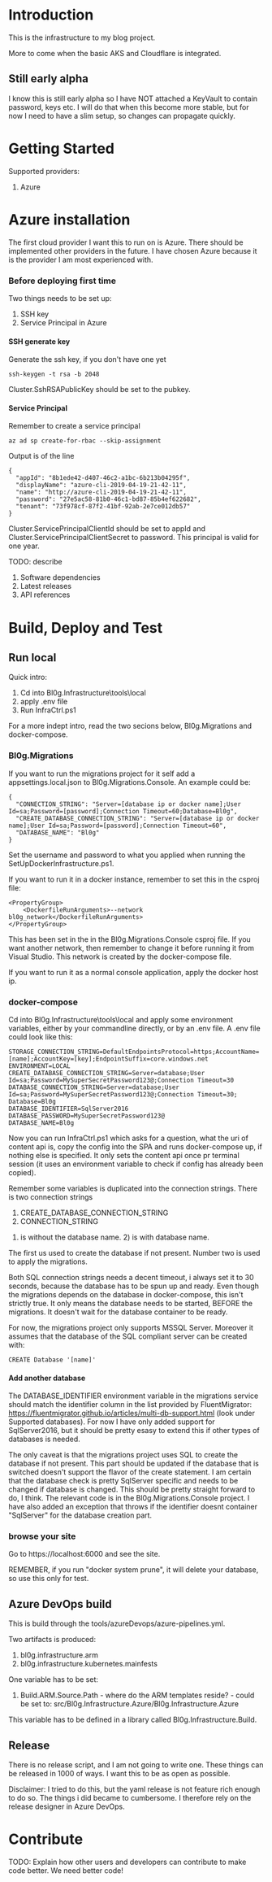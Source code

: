 # Introduction 
This is the infrastructure to my blog project.

More to come when the basic AKS and Cloudflare is integrated.

## Still early alpha
I know this is still early alpha so I have NOT attached a KeyVault to contain password, keys etc. I will do that when this become more stable, but for now I need to have a slim setup, so changes can propagate quickly.

# Getting Started

Supported providers:

1. Azure

# Azure installation
The first cloud provider I want this to run on is Azure. There should be implemented other providers in the future. I have chosen Azure because it is the provider I am most experienced with.

### Before deploying first time
Two things needs to be set up:

1. SSH key
2. Service Principal in Azure

#### SSH generate key
Generate the ssh key, if you don't have one yet

	ssh-keygen -t rsa -b 2048 

Cluster.SshRSAPublicKey should be set to the pubkey.

#### Service Principal
Remember to create a service principal

	az ad sp create-for-rbac --skip-assignment

Output is of the line

	{
	  "appId": "8b1ede42-d407-46c2-a1bc-6b213b04295f",
	  "displayName": "azure-cli-2019-04-19-21-42-11",
	  "name": "http://azure-cli-2019-04-19-21-42-11",
	  "password": "27e5ac58-81b0-46c1-bd87-85b4ef622682",
	  "tenant": "73f978cf-87f2-41bf-92ab-2e7ce012db57"
	}

Cluster.ServicePrincipalClientId should be set to appId and Cluster.ServicePrincipalClientSecret to password. This principal is valid for one year.

TODO: describe
1.	Software dependencies
2.	Latest releases
3.	API references

# Build, Deploy and Test

## Run local
Quick intro:

1. Cd into Bl0g.Infrastructure\tools\local
2. apply .env file
3. Run InfraCtrl.ps1

For a more indept intro, read the two secions below, Bl0g.Migrations and docker-compose.

### Bl0g.Migrations
If you want to run the migrations project for it self add a appsettings.local.json to Bl0g.Migrations.Console. An example could be:

	{
	  "CONNECTION_STRING": "Server=[database ip or docker name];User Id=sa;Password=[password];Connection Timeout=60;Database=Bl0g",
	  "CREATE_DATABASE_CONNECTION_STRING": "Server=[database ip or docker name];User Id=sa;Password=[password];Connection Timeout=60",
	  "DATABASE_NAME": "Bl0g"
	}

Set the username and password to what you applied when running the SetUpDockerInfrastructure.ps1.

If you want to run it in a docker instance, remember to set this in the csproj file:

	<PropertyGroup>
   		<DockerfileRunArguments>--network bl0g_network</DockerfileRunArguments>
	</PropertyGroup>

This has been set in the in the Bl0g.Migrations.Console csproj file. If you want another network, then remember to change it before running it from Visual Studio. This network is created by the docker-compose file.

If you want to run it as a normal console application, apply the docker host ip.

### docker-compose
Cd into Bl0g.Infrastructure\tools\local and apply some environment variables, either by your commandline directly, or by an .env file. A .env file could look like this:

	STORAGE_CONNECTION_STRING=DefaultEndpointsProtocol=https;AccountName=[name];AccountKey=[key];EndpointSuffix=core.windows.net
	ENVIRONMENT=LOCAL
	CREATE_DATABASE_CONNECTION_STRING=Server=database;User Id=sa;Password=MySuperSecretPassword123@;Connection Timeout=30
	DATABASE_CONNECTION_STRING=Server=database;User Id=sa;Password=MySuperSecretPassword123@;Connection Timeout=30;	Database=Bl0g
	DATABASE_IDENTIFIER=SqlServer2016
	DATABASE_PASSWORD=MySuperSecretPassword123@
	DATABASE_NAME=Bl0g

Now you can run InfraCtrl.ps1 which asks for a question, what the uri of content api is, copy the config into the SPA and runs docker-compose up, if nothing else is specified. It only sets the content api once pr terminal session (it uses an environment variable to check if config has already been copied).

Remember some variables is duplicated into the connection strings. There is two connection strings

1. CREATE_DATABASE_CONNECTION_STRING
2. CONNECTION_STRING

1) is without the database name. 2) is with database name.

The first us used to create the database if not present. Number two is used to apply the migrations.

Both SQL connection strings needs a decent timeout, i always set it to 30 seconds, because the database has to be spun up and ready. Even though the migrations depends on the database in docker-compose, this isn't strictly true. It only means the database needs to be started, BEFORE the migrations. It doesn't wait for the database container to be ready.

For now, the migrations project only supports MSSQL Server. Moreover it assumes that the database of the SQL compliant server can be created with:

	CREATE Database '[name]'

#### Add another database
The DATABASE_IDENTIFIER environment variable in the migrations service should match the identifier column in the list provided by FluentMigrator: https://fluentmigrator.github.io/articles/multi-db-support.html (look under Supported databases). For now I have only added support for SqlServer2016, but it should be pretty esasy to extend this if other types of databases is needed.

The only caveat is that the migrations project uses SQL to create the database if not present. This part should be updated if the database that is switched doesn't support the flavor of the create statement. I am certain that the database check is pretty SqlServer specific and needs to be changed if database is changed. This should be pretty straight forward to do, I think. The relevant code is in the Bl0g.Migrations.Console project. I have also added an exception that throws if the identifier doesnt container "SqlServer" for the database creation part.

### browse your site
Go to https://localhost:6000 and see the site.

REMEMBER, if you run "docker system prune", it will delete your database, so use this only for test.

## Azure DevOps build
This is build through the tools/azureDevops/azure-pipelines.yml.

Two artifacts is produced:

1. bl0g.infrastructure.arm
2. bl0g.infrastructure.kubernetes.mainfests

One variable has to be set:

1. Build.ARM.Source.Path - where do the ARM templates reside? - could be set to: src/Bl0g.Infrastructure.Azure/Bl0g.Infrastructure.Azure

This variable has to be defined in a library called Bl0g.Infrastructure.Build.

## Release
There is no release script, and I am not going to write one. These things can be released in 1000 of ways. I want this to be as open as possible.

Disclaimer: I tried to do this, but the yaml release is not feature rich enough to do so. The things i did became to cumbersome. I therefore rely on the release designer in Azure DevOps. 

# Contribute
TODO: Explain how other users and developers can contribute to make code better. We need better code!
